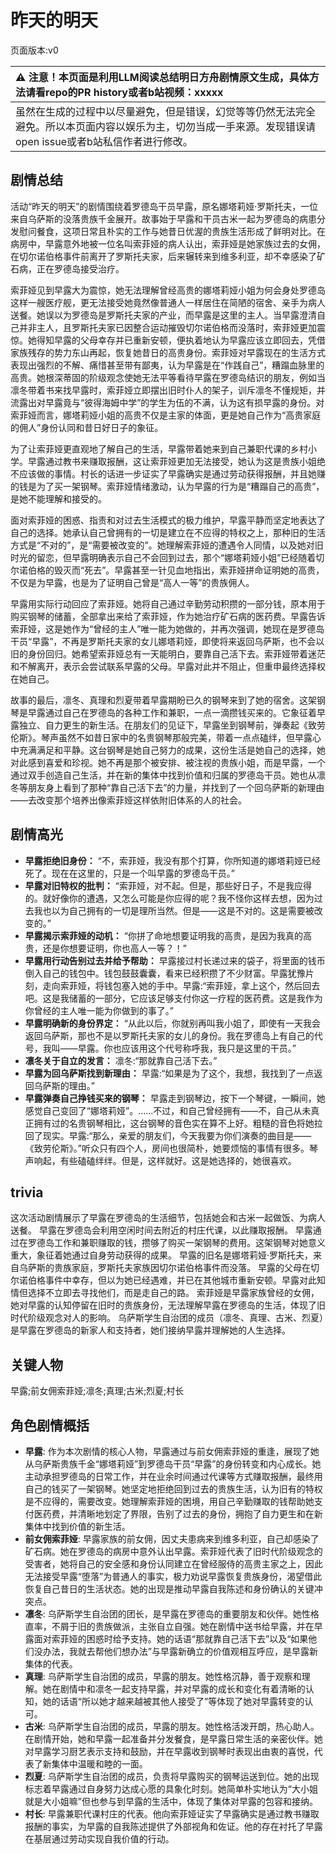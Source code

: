 # 昨天的明天
页面版本:v0
 

| :warning: 注意！本页面是利用LLM阅读总结明日方舟剧情原文生成，具体方法请看repo的PR history或者b站视频：xxxxx           |
|:----------------------------|
| 虽然在生成的过程中以尽量避免，但是错误，幻觉等等仍然无法完全避免。所以本页面内容以娱乐为主，切勿当成一手来源。发现错误请open issue或者b站私信作者进行修改。|



## 剧情总结
活动“昨天的明天”的剧情围绕着罗德岛干员早露，原名娜塔莉娅·罗斯托夫，一位来自乌萨斯的没落贵族千金展开。故事始于早露和干员古米一起为罗德岛的病患分发慰问餐食，这项日常且朴实的工作与她昔日优渥的贵族生活形成了鲜明对比。在病房中，早露意外地被一位名叫索菲娅的病人认出，索菲娅是她家族过去的女佣，在切尔诺伯格事件前离开了罗斯托夫家，后来辗转来到维多利亚，却不幸感染了矿石病，正在罗德岛接受治疗。

索菲娅见到早露大为震惊，她无法理解曾经高贵的娜塔莉娅小姐为何会身处罗德岛这样一艘医疗舰，更无法接受她竟然像普通人一样居住在简陋的宿舍、亲手为病人送餐。她误以为罗德岛是罗斯托夫家的产业，而早露是这里的主人。当早露澄清自己并非主人，且罗斯托夫家已因整合运动摧毁切尔诺伯格而没落时，索菲娅更加震惊。她得知早露的父母幸存并已重新安顿，便执着地认为早露应该立即回去，凭借家族残存的势力东山再起，恢复她昔日的高贵身份。索菲娅对早露现在的生活方式表现出强烈的不解、痛惜甚至带有鄙夷，认为早露是在“作践自己”，糟蹋血脉里的高贵。她根深蒂固的阶级观念使她无法平等看待早露在罗德岛结识的朋友，例如当凛冬带着书来找早露时，索菲娅立即摆出旧时仆人的架子，训斥凛冬不懂规矩，并流露出对早露竟与“彼得海姆中学”的学生为伍的不满，认为这有损早露的身份。对索菲娅而言，娜塔莉娅小姐的高贵不仅是主家的体面，更是她自己作为“高贵家庭的佣人”身份认同和昔日好日子的象征。

为了让索菲娅更直观地了解自己的生活，早露带着她来到自己兼职代课的乡村小学。早露通过教书来赚取报酬，这让索菲娅更加无法接受，她认为这是贵族小姐绝不应该做的事情。村长的话进一步证实了早露确实是通过劳动获得报酬，并且她赚的钱是为了买一架钢琴。索菲娅情绪激动，认为早露的行为是“糟蹋自己的高贵”，是她不能理解和接受的。

面对索菲娅的困惑、指责和对过去生活模式的极力维护，早露平静而坚定地表达了自己的选择。她承认自己曾拥有的一切是建立在不应得的特权之上，那种旧的生活方式是“不对的”，是“需要被改变的”。她理解索菲娅的遭遇令人同情，以及她对旧时光的留恋，但早露明确表示自己不会回到过去，那个“娜塔莉娅小姐”已经随着切尔诺伯格的毁灭而“死去”。早露甚至一针见血地指出，索菲娅拼命证明她的高贵，不仅是为早露，也是为了证明自己曾是“高人一等”的贵族佣人。

早露用实际行动回应了索菲娅。她将自己通过辛勤劳动积攒的一部分钱，原本用于购买钢琴的储蓄，全部拿出来给了索菲娅，作为她治疗矿石病的医药费。早露告诉索菲娅，这是她作为“曾经的主人”唯一能为她做的，并再次强调，她现在是罗德岛干员“早露”，不再是罗斯托夫家的女儿娜塔莉娅，即使将来返回乌萨斯，也不会以旧的身份回归。她希望索菲娅总有一天能明白，要靠自己活下去。索菲娅带着迷茫和不解离开，表示会尝试联系早露的父母。早露对此并不阻止，但重申最终选择权在她自己。

故事的最后，凛冬、真理和烈夏带着早露期盼已久的钢琴来到了她的宿舍。这架钢琴是早露通过自己在罗德岛的各种工作和兼职，一点一滴攒钱买来的。它象征着早露独立、自力更生的新生活。在朋友们的见证下，早露坐到钢琴前，弹奏起《致劳伦斯》。琴声虽然不如昔日家中的名贵钢琴那般完美，带着一点点磕绊，但早露心中充满满足和平静。这台钢琴是她自己努力的成果，这份生活是她自己的选择，她对此感到喜爱和珍视。她不再是那个被安排、被注视的贵族小姐，而是早露，一个通过双手创造自己生活，并在新的集体中找到价值和归属的罗德岛干员。她也从凛冬等朋友身上看到了那种“靠自己活下去”的力量，并找到了一个回乌萨斯的新理由——去改变那个培养出像索菲娅这样依附旧体系的人的社会。
## 剧情高光
- **早露拒绝旧身份：**
“不，索菲娅，我没有那个打算，你所知道的娜塔莉娅已经死了。现在在这里的，只是一个叫早露的罗德岛干员。”
- **早露对旧特权的批判：**
“索菲娅，对不起。但是，那些好日子，不是我应得的。就好像你的遭遇，又怎么可能是你应得的呢？我不怪你这样去想，因为过去我也以为自己拥有的一切是理所当然。但是——这是不对的。这是需要被改变的。”
- **早露揭示索菲娅的动机：**
“你拼了命地想要证明我的高贵，是因为我真的高贵，还是你想要证明，你也高人一等？！”
- **早露用行动告别过去并给予帮助：**
早露接过村长递过来的袋子，将里面的钱币倒入自己的钱包中。钱包鼓鼓囊囊，看来已经积攒了不少财富。早露犹豫片刻，走向索菲娅，将钱包塞入她的手中。早露:“索菲娅，拿上这个，然后回去吧。这是我储蓄的一部分，它应该足够支付你这一疗程的医药费。这是我作为你曾经的主人唯一能为你做到的事了。”
- **早露明确新的身份界定：**
“从此以后，你就别再叫我小姐了，即使有一天我会返回乌萨斯，那也不是以罗斯托夫家的女儿的身份。我在罗德岛上有自己的代号，我叫——早露。你也应该用这个代号称呼我，我只是这里的干员。”
- **凛冬关于自立的发言：**
凛冬:“那就靠自己活下去。”
- **早露为回乌萨斯找到新理由：**
早露:“如果是为了这个，我想，我找到了一点返回乌萨斯的理由。”
- **早露弹奏自己挣钱买来的钢琴：**
早露走到钢琴边，按下一个琴键，一瞬间，她感觉自己变回了“娜塔莉娅”。......不过，和自己曾经拥有——不，自己从未真正拥有过的名贵钢琴相比，这台钢琴的音色实在算不上好。粗糙的音色将她拉回了现实。早露:“那么，亲爱的朋友们，今天我要为你们演奏的曲目是——《致劳伦斯》。”听众只有四个人，房间也很简朴，她要烦恼的事情有很多。琴声响起，有些磕磕绊绊。但是，这样就好。这是她选择的，她很喜欢。
## trivia
这次活动剧情展示了早露在罗德岛的生活细节，包括她会和古米一起做饭、为病人送餐。
早露在罗德岛会利用空闲时间去附近的村庄代课，以此赚取报酬。
早露通过在罗德岛工作和兼职赚取的钱，攒够了购买一架钢琴的费用。这架钢琴对她意义重大，象征着她通过自身劳动获得的成果。
早露的旧名是娜塔莉娅·罗斯托夫，来自乌萨斯的贵族家庭，罗斯托夫家族因切尔诺伯格事件而没落。
早露的父母在切尔诺伯格事件中幸存，但以为她已经遇难，并已在其他城市重新安顿。早露对此知情但选择不立即去寻找他们，而是走自己的路。
索菲娅是早露家族曾经的女佣，她对早露的认知停留在旧时的贵族身份，无法理解早露在罗德岛的生活，体现了旧时代阶级观念对人的影响。
乌萨斯学生自治团的成员（凛冬、真理、古米、烈夏）是早露在罗德岛的新家人和支持者，她们接纳早露并理解她的人生选择。
## 关键人物
早露;前女佣索菲娅;凛冬;真理;古米;烈夏;村长
## 角色剧情概括
-   **早露**: 作为本次剧情的核心人物，早露通过与前女佣索菲娅的重逢，展现了她从乌萨斯贵族千金“娜塔莉娅”到罗德岛干员“早露”的身份转变和内心成长。她主动承担罗德岛的日常工作，并在业余时间通过代课等方式赚取报酬，最终用自己的钱买了一架钢琴。她坚定地拒绝回到过去的贵族生活，认为旧有的特权是不应得的，需要改变。她理解索菲娅的困境，用自己辛勤赚取的钱帮助她支付医药费，并清晰地划定了界限，告别了过去的身份，拥抱了自力更生和在新集体中找到价值的新生活。
-   **前女佣索菲娅**: 早露家族的前女佣，因丈夫患病来到维多利亚，自己却感染了矿石病。她在罗德岛的病房中意外认出早露。索菲娅代表了旧时代阶级观念的受害者，她将自己的安全感和身份认同建立在曾经服侍的高贵主家之上，因此无法接受早露“堕落”为普通人的事实，极力劝说早露恢复贵族身份，渴望借此恢复自己昔日的生活状态。她的出现是推动早露自我陈述和身份确认的关键冲突点。
-   **凛冬**: 乌萨斯学生自治团的团长，是早露在罗德岛的重要朋友和伙伴。她性格直率，不屑于旧的贵族做派，主张自立自强。她在剧情中送书给早露，并在早露面对索菲娅的困惑时给予支持。她的话语“那就靠自己活下去”以及“如果他们没办法，我就去帮他们想办法”与早露新确立的价值观相互呼应，是早露新集体的代表。
-   **真理**: 乌萨斯学生自治团的成员，早露的朋友。她性格沉静，善于观察和理解。她在剧情中和凛冬一起支持早露，并对早露的成长和变化有着清晰的认知，她的话语“所以她才越来越被其他人接受了”等体现了她对早露转变的认可。
-   **古米**: 乌萨斯学生自治团的成员，早露的朋友。她性格活泼开朗，热心助人。在剧情开始，她和早露一起准备并分发餐食，是早露日常生活的亲密伙伴。她对早露学习厨艺表示支持和鼓励，并在早露收到钢琴时表现出由衷的喜悦，代表了新集体中温暖和睦的一面。
-   **烈夏**: 乌萨斯学生自治团的成员，负责将早露购买的钢琴运送到位。她的出现标志着早露通过自身努力达成心愿的具象化时刻。她简单朴实地认为“大小姐就是大小姐嘛”但也参与到早露的生活中，体现了集体对早露的包容和接纳。
-   **村长**: 早露兼职代课村庄的代表。他向索菲娅证实了早露确实是通过教书赚取报酬的事实，为早露的自我陈述提供了外部视角和佐证。他的存在衬托了早露在基层通过劳动实现自我价值的行动。